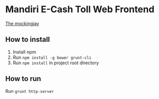 # Mandiri E-Cash Toll Web Frontend

[The mockingjay](https://github.com/hermes-mandirihackathon/ecash-toll-web/wiki/Mockups)


## How to install

1. Install npm
2. Run `npm install -g bower grunt-cli`
3. Run `npm install` in project root directory

## How to run

Run `grunt http-server`

